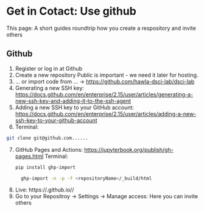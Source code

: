 # Get in Cotact: Use github

This page: A short guides roundtrip how you create a respository and invite others



## Github

1. Register or log in at Github 
2. Create a new repository Public is important - we need it later for hosting.
3. ... or import code from ... -> https://github.com/hawla-dsci-lab/dsci-lab
4. Generating a new SSH key: https://docs.github.com/en/enterprise/2.15/user/articles/generating-a-new-ssh-key-and-adding-it-to-the-ssh-agent
5. Adding a new SSH key to your GitHub account:
https://docs.github.com/en/enterprise/2.15/user/articles/adding-a-new-ssh-key-to-your-github-account
6. Terminal: 
```sh
git clone git@github.com......
``` 
7. GitHub Pages and Actions: https://jupyterbook.org/publish/gh-pages.html
      Terminal: 
      ```sh 
      pip install ghp-import
      ```
      ```sh
        ghp-import -n -p -f <repositoryName>/_build/html
      ``` 
8. Live: https://<yourGitHubName>.github.io/<repositoryName>/
9. Go to your Repositroy -> Settings -> Manage access: Here you can invite others 
 


